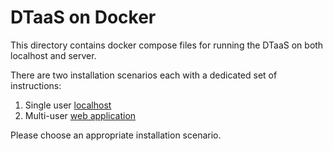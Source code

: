 # DTaaS on Docker

This directory contains docker compose files for running the DTaaS
on both localhost and server.

There are two installation scenarios each with a dedicated set of instructions:

1. Single user [localhost](./LOCALHOST.md)
2. Multi-user [web application](./SERVER.md)

Please choose an appropriate installation scenario.
